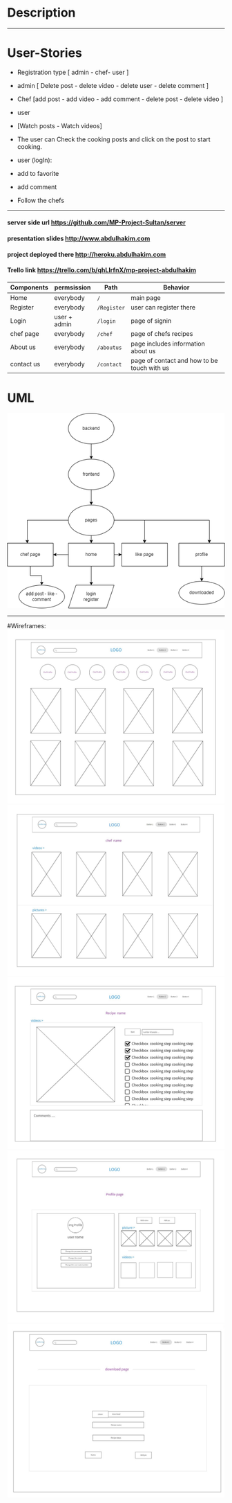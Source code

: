 # Description



---

# User-Stories

- Registration type [ admin - chef- user ]

- admin [ Delete post - delete video - delete user - delete comment ]

- Chef [add post - add video - add comment - delete post - delete video ]



- user
- [Watch posts - Watch videos]
- The user can Check the cooking posts and click on the post to start cooking.
- user (logIn):
- add to favorite
- add comment 
- Follow the chefs
---
#### server side url https://github.com/MP-Project-Sultan/server
#### presentation slides http://www.abdulhakim.com
#### project deployed there http://heroku.abdulhakim.com
#### Trello link https://trello.com/b/qhLIrfnX/mp-project-abdulhakim


 Components |  permsission  |    Path  |  Behavior |                              
------------|---------------| ---------| ---------
 Home       |  everybody     |`/`       |   main page 
  Register  |  everybody     |`/Register`|    user can register there                 
   Login    | user + admin  |`/login`  |       page of signin              
 chef page   |everybody  |`/chef`|   page of chefs recipes
  About us  |   everybody    |`/aboutus` |  page includes information about us
 contact us |   everybody    |`/contact` |         page of contact and how to be touch with us
       
# UML
![ER Diagram](https://github.com/AbdulhakimAloudah/User-Stories/blob/main/img/Untitled%20Diagram.drawio%20(5).png
)

---
#Wireframes:
![ER Diagram](https://github.com/AbdulhakimAloudah/User-Stories/blob/main/img/home.jpg)
![ER Diagram](https://github.com/AbdulhakimAloudah/User-Stories/blob/main/img/chefP.jpg)
![ER Diagram](https://github.com/AbdulhakimAloudah/User-Stories/blob/main/img/re.jpg)
![ER Diagram](https://github.com/AbdulhakimAloudah/User-Stories/blob/main/img/profile%20.jpg)
![ER Diagram](https://github.com/AbdulhakimAloudah/User-Stories/blob/main/img/d-page.jpg)

